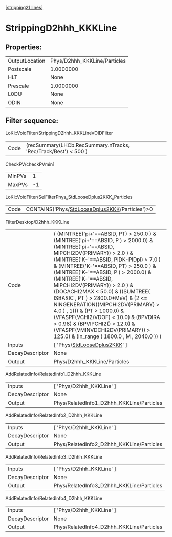 [[stripping21 lines]](./stripping21-index)

# StrippingD2hhh_KKKLine

## Properties:

|                |                              |
|----------------|------------------------------|
| OutputLocation | Phys/D2hhh_KKKLine/Particles |
| Postscale      | 1.0000000                    |
| HLT            | None                         |
| Prescale       | 1.0000000                    |
| L0DU           | None                         |
| ODIN           | None                         |

## Filter sequence:

LoKi::VoidFilter/StrippingD2hhh_KKKLineVOIDFilter

|      |                                                                 |
|------|-----------------------------------------------------------------|
| Code | (recSummary(LHCb.RecSummary.nTracks, 'Rec/Track/Best') \< 500 ) |

CheckPV/checkPVmin1

|        |     |
|--------|-----|
| MinPVs | 1   |
| MaxPVs | -1  |

LoKi::VoidFilter/SelFilterPhys_StdLooseDplus2KKK_Particles

|      |                                                                                                    |
|------|----------------------------------------------------------------------------------------------------|
| Code | CONTAINS('Phys/[StdLooseDplus2KKK](./stripping21-commonparticles-stdloosedplus2kkk)/Particles')\>0 |

FilterDesktop/D2hhh_KKKLine

|                 |                                                                                                                                                                                                                                                                                                                                                                                                                                                                                                                                                                                                                                    |
|-----------------|------------------------------------------------------------------------------------------------------------------------------------------------------------------------------------------------------------------------------------------------------------------------------------------------------------------------------------------------------------------------------------------------------------------------------------------------------------------------------------------------------------------------------------------------------------------------------------------------------------------------------------|
| Code            | ( (MINTREE('pi+'==ABSID, PT) \> 250.0 ) & (MINTREE('pi+'==ABSID, P ) \> 2000.0) & (MINTREE('pi+'==ABSID, MIPCHI2DV(PRIMARY)) \> 2.0 ) & (MINTREE('K-'==ABSID, PIDK-PIDpi) \> 7.0 ) & (MINTREE('K-'==ABSID, PT) \> 250.0 ) & (MINTREE('K-'==ABSID, P ) \> 2000.0) & (MINTREE('K-'==ABSID, MIPCHI2DV(PRIMARY)) \> 2.0 ) & (DOCACHI2MAX \< 50.0) & ((SUMTREE( ISBASIC , PT ) \> 2800.0\*MeV) & (2 \<= NINGENERATION((MIPCHI2DV(PRIMARY) \> 4.0 ) , 1))) & (PT \> 1000.0) & (VFASPF(VCHI2/VDOF) \< 10.0) & (BPVDIRA \> 0.98) & (BPVIPCHI2() \< 12.0) & (VFASPF(VMINVDCHI2DV(PRIMARY)) \> 125.0) & (in_range ( 1800.0 , M , 2040.0 )) ) |
| Inputs          | [ 'Phys/[StdLooseDplus2KKK](./stripping21-commonparticles-stdloosedplus2kkk)' ]                                                                                                                                                                                                                                                                                                                                                                                                                                                                                                                                                  |
| DecayDescriptor | None                                                                                                                                                                                                                                                                                                                                                                                                                                                                                                                                                                                                                               |
| Output          | Phys/D2hhh_KKKLine/Particles                                                                                                                                                                                                                                                                                                                                                                                                                                                                                                                                                                                                       |

AddRelatedInfo/RelatedInfo1_D2hhh_KKKLine

|                 |                                           |
|-----------------|-------------------------------------------|
| Inputs          | [ 'Phys/D2hhh_KKKLine' ]                |
| DecayDescriptor | None                                      |
| Output          | Phys/RelatedInfo1_D2hhh_KKKLine/Particles |

AddRelatedInfo/RelatedInfo2_D2hhh_KKKLine

|                 |                                           |
|-----------------|-------------------------------------------|
| Inputs          | [ 'Phys/D2hhh_KKKLine' ]                |
| DecayDescriptor | None                                      |
| Output          | Phys/RelatedInfo2_D2hhh_KKKLine/Particles |

AddRelatedInfo/RelatedInfo3_D2hhh_KKKLine

|                 |                                           |
|-----------------|-------------------------------------------|
| Inputs          | [ 'Phys/D2hhh_KKKLine' ]                |
| DecayDescriptor | None                                      |
| Output          | Phys/RelatedInfo3_D2hhh_KKKLine/Particles |

AddRelatedInfo/RelatedInfo4_D2hhh_KKKLine

|                 |                                           |
|-----------------|-------------------------------------------|
| Inputs          | [ 'Phys/D2hhh_KKKLine' ]                |
| DecayDescriptor | None                                      |
| Output          | Phys/RelatedInfo4_D2hhh_KKKLine/Particles |
